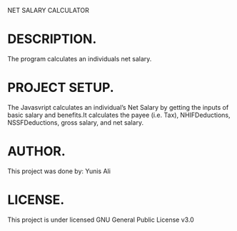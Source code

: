 NET SALARY CALCULATOR

# DESCRIPTION.
The program calculates an individuals net salary.

# PROJECT SETUP.
 The Javasvript calculates an individual’s Net Salary by getting the inputs of basic salary and benefits.It calculates the payee (i.e. Tax), NHIFDeductions, NSSFDeductions, gross salary, and net salary.

# AUTHOR.
This project was done by:
Yunis Ali

# LICENSE.
This project is under licensed GNU General Public License v3.0